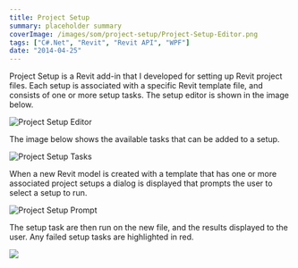 ```yaml
---
title: Project Setup
summary: placeholder summary
coverImage: /images/som/project-setup/Project-Setup-Editor.png
tags: ["C#.Net", "Revit", "Revit API", "WPF"]
date: "2014-04-25"
---
```


Project Setup is a Revit add-in that I developed for setting up Revit project files. Each setup is associated with a specific Revit template file, and consists of one or more setup tasks. The setup editor is shown in the image below.

![Project Setup Editor](/images/som/project-setup/Project-Setup-Editor.png)

The image below shows the available tasks that can be added to a setup.

![Project Setup Tasks](/images/som/project-setup/Project-Setup-Tasks.png)

When a new Revit model is created with a template that has one or more associated project setups a dialog is displayed that prompts the user to select a setup to run.

![Project Setup Prompt](/images/som/project-setup/Project-Setup-Prompt.png)

The setup task are then run on the new file, and the results displayed to the user. Any failed setup tasks are highlighted in red.

![](/images/som/project-setup/Project-Setup-Test.png)
